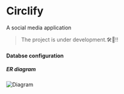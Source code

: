 # Circlify
A social media application 

> The project is under development.🛠️🚧!!

#### Databse configuration 
##### ER diagram


![Diagram](https://raw.githubusercontent.com/fazil2915/Circlify/main/images/diagram.png)

